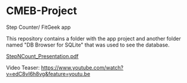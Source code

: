 # CMEB-Project
Step Counter/ FitGeek app

This repository contains a folder with the app project and another folder named "DB Browser for SQLite" that was used to see the database.

[StepNCount_Presentation.pdf](https://github.com/marianacalado/CMEB-Project/files/10247892/StepNCount_Presentation.pdf)

Video Teaser: https://www.youtube.com/watch?v=edC8vI6h8vg&feature=youtu.be
